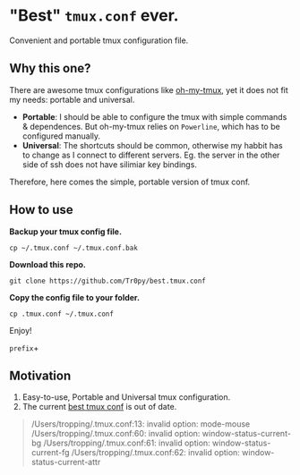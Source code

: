 # "Best" `tmux.conf` ever.

Convenient and portable tmux configuration file.

## Why this one?

There are awesome tmux configurations like [oh-my-tmux](https://github.com/gpakosz/.tmux), yet it does not fit my needs: portable and universal.

* **Portable**: I should be able to configure the tmux with simple commands & dependences. But oh-my-tmux relies on `Powerline`, which has to be configured manually.
* **Universal**: The shortcuts should be common, otherwise my habbit has to change as I connect to different servers. Eg. the server in the other side of ssh does not have silimiar key bindings. 

Therefore, here comes the simple, portable version of tmux conf.

## How to use 

**Backup your tmux config file.**

```shell
cp ~/.tmux.conf ~/.tmux.conf.bak
```

**Download this repo.**

```shell
git clone https://github.com/Tr0py/best.tmux.conf
```

**Copy the config file to your folder.**

```shell
cp .tmux.conf ~/.tmux.conf
```

Enjoy!

`prefix`+

## Motivation

1. Easy-to-use, Portable and Universal tmux configuration.
2. The current [best tmux conf](https://gist.github.com/spicycode/1229612) is out of date. 

> /Users/tropping/.tmux.conf:13: invalid option: mode-mouse
> /Users/tropping/.tmux.conf:60: invalid option: window-status-current-bg
> /Users/tropping/.tmux.conf:61: invalid option: window-status-current-fg
> /Users/tropping/.tmux.conf:62: invalid option: window-status-current-attr

## 
